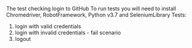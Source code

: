 The test checking login to GitHub
To run tests you will need to install Chromedriver, RobotFramework, Python v3.7 and SeleniumLibrary
Tests:
1. login with valid credentials
2. login with invalid credentials - fail scenario
3. logout